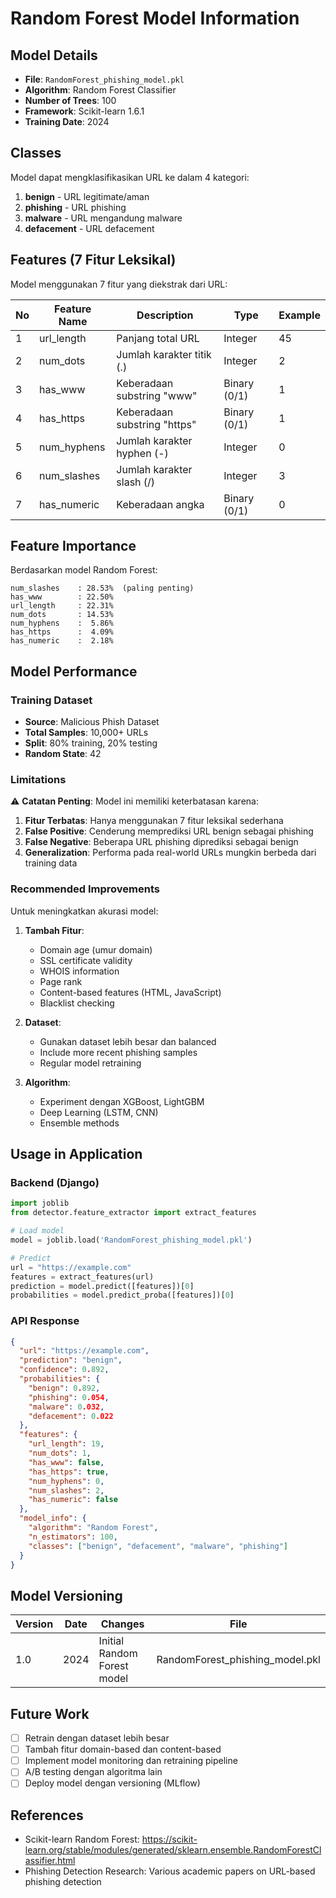 # Random Forest Model Information

## Model Details

- **File**: `RandomForest_phishing_model.pkl`
- **Algorithm**: Random Forest Classifier
- **Number of Trees**: 100
- **Framework**: Scikit-learn 1.6.1
- **Training Date**: 2024

## Classes

Model dapat mengklasifikasikan URL ke dalam 4 kategori:

1. **benign** - URL legitimate/aman
2. **phishing** - URL phishing
3. **malware** - URL mengandung malware
4. **defacement** - URL defacement

## Features (7 Fitur Leksikal)

Model menggunakan 7 fitur yang diekstrak dari URL:

| No | Feature Name | Description | Type | Example |
|----|--------------|-------------|------|---------|
| 1 | url_length | Panjang total URL | Integer | 45 |
| 2 | num_dots | Jumlah karakter titik (.) | Integer | 2 |
| 3 | has_www | Keberadaan substring "www" | Binary (0/1) | 1 |
| 4 | has_https | Keberadaan substring "https" | Binary (0/1) | 1 |
| 5 | num_hyphens | Jumlah karakter hyphen (-) | Integer | 0 |
| 6 | num_slashes | Jumlah karakter slash (/) | Integer | 3 |
| 7 | has_numeric | Keberadaan angka | Binary (0/1) | 0 |

## Feature Importance

Berdasarkan model Random Forest:

```
num_slashes    : 28.53%  (paling penting)
has_www        : 22.50%
url_length     : 22.31%
num_dots       : 14.53%
num_hyphens    :  5.86%
has_https      :  4.09%
has_numeric    :  2.18%
```

## Model Performance

### Training Dataset
- **Source**: Malicious Phish Dataset
- **Total Samples**: 10,000+ URLs
- **Split**: 80% training, 20% testing
- **Random State**: 42

### Limitations

⚠️ **Catatan Penting**: Model ini memiliki keterbatasan karena:

1. **Fitur Terbatas**: Hanya menggunakan 7 fitur leksikal sederhana
2. **False Positive**: Cenderung memprediksi URL benign sebagai phishing
3. **False Negative**: Beberapa URL phishing diprediksi sebagai benign
4. **Generalization**: Performa pada real-world URLs mungkin berbeda dari training data

### Recommended Improvements

Untuk meningkatkan akurasi model:

1. **Tambah Fitur**:
   - Domain age (umur domain)
   - SSL certificate validity
   - WHOIS information
   - Page rank
   - Content-based features (HTML, JavaScript)
   - Blacklist checking

2. **Dataset**:
   - Gunakan dataset lebih besar dan balanced
   - Include more recent phishing samples
   - Regular model retraining

3. **Algorithm**:
   - Experiment dengan XGBoost, LightGBM
   - Deep Learning (LSTM, CNN)
   - Ensemble methods

## Usage in Application

### Backend (Django)

```python
import joblib
from detector.feature_extractor import extract_features

# Load model
model = joblib.load('RandomForest_phishing_model.pkl')

# Predict
url = "https://example.com"
features = extract_features(url)
prediction = model.predict([features])[0]
probabilities = model.predict_proba([features])[0]
```

### API Response

```json
{
  "url": "https://example.com",
  "prediction": "benign",
  "confidence": 0.892,
  "probabilities": {
    "benign": 0.892,
    "phishing": 0.054,
    "malware": 0.032,
    "defacement": 0.022
  },
  "features": {
    "url_length": 19,
    "num_dots": 1,
    "has_www": false,
    "has_https": true,
    "num_hyphens": 0,
    "num_slashes": 2,
    "has_numeric": false
  },
  "model_info": {
    "algorithm": "Random Forest",
    "n_estimators": 100,
    "classes": ["benign", "defacement", "malware", "phishing"]
  }
}
```

## Model Versioning

| Version | Date | Changes | File |
|---------|------|---------|------|
| 1.0 | 2024 | Initial Random Forest model | RandomForest_phishing_model.pkl |

## Future Work

- [ ] Retrain dengan dataset lebih besar
- [ ] Tambah fitur domain-based dan content-based
- [ ] Implement model monitoring dan retraining pipeline
- [ ] A/B testing dengan algoritma lain
- [ ] Deploy model dengan versioning (MLflow)

## References

- Scikit-learn Random Forest: https://scikit-learn.org/stable/modules/generated/sklearn.ensemble.RandomForestClassifier.html
- Phishing Detection Research: Various academic papers on URL-based phishing detection
